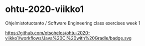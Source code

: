 # ohtu-2020-viikko1
Ohjelmistotuotanto / Software Engineering class exercises week 1


https://github.com/otsohelos/ohtu-2020-viikko1/workflows/Java%20CI%20with%20Gradle/badge.svg